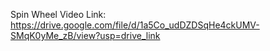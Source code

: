 Spin Wheel Video Link:
https://drive.google.com/file/d/1a5Co_udDZDSqHe4ckUMV-SMqK0yMe_zB/view?usp=drive_link
